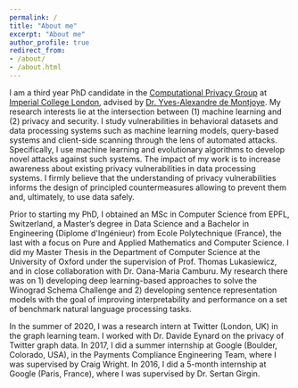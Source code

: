 ```yaml
---
permalink: /
title: "About me"
excerpt: "About me"
author_profile: true
redirect_from:  
- /about/  
- /about.html
---
```


I am a third year PhD candidate in the [Computational Privacy Group](https://cpg.doc.ic.ac.uk/index.html) at [Imperial College London](https://www.imperial.ac.uk/), advised by [Dr. Yves-Alexandre de Montjoye](http://www.demontjoye.com/index.html). My research interests lie at the intersection between (1) machine learning and (2) privacy and security. I study vulnerabilities in behavioral datasets and data processing systems such as machine learning models, query-based systems and client-side scanning through the lens of automated attacks. Specifically, I use machine learning and evolutionary algorithms to develop novel attacks against such systems. The impact of my work is to increase awareness about existing privacy vulnerabilities in data processing systems. I firmly believe that the understanding of privacy vulnerabilities informs the design of principled countermeasures allowing to prevent them and, ultimately, to use data safely.

Prior to starting my PhD, I obtained an MSc in Computer Science from EPFL, Switzerland, a Master’s degree in Data Science and a Bachelor in Engineering (Diplome d'Ingénieur) from Ecole Polytechnique (France), the last with a focus on Pure and Applied Mathematics and Computer Science. I did my Master Thesis in the Department of Computer Science at the University of Oxford under the supervision of Prof. Thomas Lukasiewicz, and in close collaboration with Dr. Oana-Maria Camburu. My research there was on 1) developing deep learning-based approaches to solve the Winograd Schema Challenge and 2) developing sentence representation models with the goal of improving interpretability and performance on a set of benchmark natural language processing tasks.

In the summer of 2020, I was a research intern at Twitter (London, UK) in the graph learning team. I worked with Dr. Davide Eynard on the privacy of Twitter graph data. In 2017, I did a summer internship at Google (Boulder, Colorado, USA), in the Payments Compliance Engineering Team, where I was supervised by Craig Wright. In 2016, I did a 5-month internship at Google (Paris, France), where I was supervised by Dr. Sertan Girgin.
